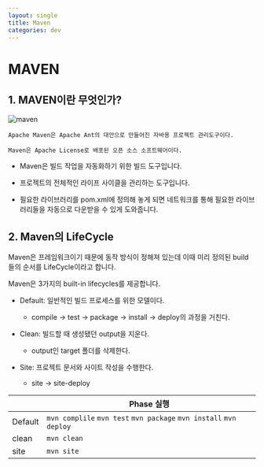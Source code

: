 ```yaml
---
layout: single
title: Maven
categories: dev
---
```


# MAVEN

## 1. MAVEN이란 무엇인가?

![maven](https://miro.medium.com/max/743/1*M7gYkSDwC5ny9SxxBwzozA.png)
~~~
Apache Maven은 Apache Ant의 대안으로 만들어진 자바용 프로젝트 관리도구이다.

Maven은 Apache License로 배포된 오픈 소스 소프트웨어이다.
~~~

* Maven은 빌드 작업을 자동화하기 위한 빌드 도구입니다.

* 프로젝트의 전체적인 라이프 사이클을 관리하는 도구입니다.

 * 필요한 라이브러리를 pom.xml에 정의해 놓게 되면 네트워크를 통해 필요한 라이브러리들을 자동으로 다운받을 수 있게 도와줍니다.

## 2. Maven의 LifeCycle

Maven은 프레임워크이기 때문에 동작 방식이 정해져 있는데 이때 미리 정의된 build 들의 순서를 LifeCycle이라고 합니다.

Maven은 3가지의 built-in lifecycles를 제공합니다.

* Default: 일반적인 빌드 프로세스를 위한 모델이다.
	 * compile -> test -> package -> install -> deploy의 과정을 거친다.

* Clean: 빌드할 때 생성됐던 output을 지운다.
	* output인 target 폴더를 삭제한다.

* Site: 프로젝트 문서와 사이트 작성을 수행한다.
	* site -> site-deploy
  
|                      |Phase 실행                          |
|----------------------|-------------------------------|
|Default |`mvn complile`  `mvn test`  `mvn package`   `mvn install`  `mvn deploy`       |
|clean |`mvn clean`            |
|site  |`mvn site`|
